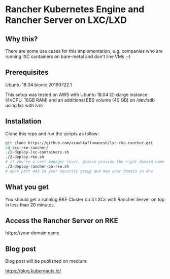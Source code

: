 # Rancher Kubernetes Engine and Rancher Server on LXC/LXD

## Why this?

There are some use cases for this implementation, e.g. companies who are running lXC containers on bare-metal and don't line VMs ;-)

## Prerequisites

Ubuntu 18.04 bionic 20190722.1

This setup was tested on AWS with Ubuntu 18.04 t2-xlarge instance (4vCPU, 16GB RAM) and an additional EBS volume (40 GB) on /dev/sdb using lxc with lvm

## Installation

Clone this repo and run the scripts as follow:

```bash
git clone https://github.com/arashkaffamanesh/lxc-rke-rancher.git
cd lxc-rke-rancher/
./1-deploy-lxc-containers.sh
./2-deploy-rke.sh
# if you're a cert-manager lover, please provide the right domain name and email address in 3-deploy-rancher-on-rke.sh
./3-deploy-rancher-on-rke.sh
# open port 443 in your security group and map your domain in dns
```

## What you get

You should get a running RKE Cluster on 3 LXCs with Rancher Server on top in less than 20 minutes.

## Access the Rancher Server on RKE

https://your domain name

## Blog post

Blog post will be published on medium:

https://blog.kubernauts.io/



